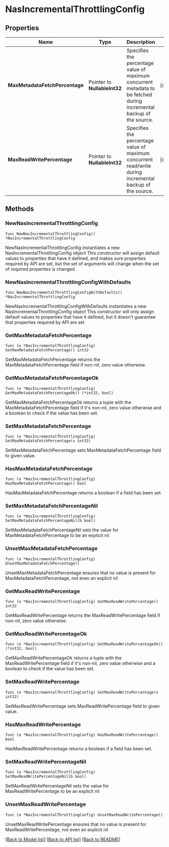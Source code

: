 # NasIncrementalThrottlingConfig

## Properties

Name | Type | Description | Notes
------------ | ------------- | ------------- | -------------
**MaxMetadataFetchPercentage** | Pointer to **NullableInt32** | Specifies the percentage value of maximum concurrent metadata to be fetched during incremental backup of the source. | [optional] 
**MaxReadWritePercentage** | Pointer to **NullableInt32** | Specifies the percentage value of maximum concurrent read/write during incremental backup of the source. | [optional] 

## Methods

### NewNasIncrementalThrottlingConfig

`func NewNasIncrementalThrottlingConfig() *NasIncrementalThrottlingConfig`

NewNasIncrementalThrottlingConfig instantiates a new NasIncrementalThrottlingConfig object
This constructor will assign default values to properties that have it defined,
and makes sure properties required by API are set, but the set of arguments
will change when the set of required properties is changed

### NewNasIncrementalThrottlingConfigWithDefaults

`func NewNasIncrementalThrottlingConfigWithDefaults() *NasIncrementalThrottlingConfig`

NewNasIncrementalThrottlingConfigWithDefaults instantiates a new NasIncrementalThrottlingConfig object
This constructor will only assign default values to properties that have it defined,
but it doesn't guarantee that properties required by API are set

### GetMaxMetadataFetchPercentage

`func (o *NasIncrementalThrottlingConfig) GetMaxMetadataFetchPercentage() int32`

GetMaxMetadataFetchPercentage returns the MaxMetadataFetchPercentage field if non-nil, zero value otherwise.

### GetMaxMetadataFetchPercentageOk

`func (o *NasIncrementalThrottlingConfig) GetMaxMetadataFetchPercentageOk() (*int32, bool)`

GetMaxMetadataFetchPercentageOk returns a tuple with the MaxMetadataFetchPercentage field if it's non-nil, zero value otherwise
and a boolean to check if the value has been set.

### SetMaxMetadataFetchPercentage

`func (o *NasIncrementalThrottlingConfig) SetMaxMetadataFetchPercentage(v int32)`

SetMaxMetadataFetchPercentage sets MaxMetadataFetchPercentage field to given value.

### HasMaxMetadataFetchPercentage

`func (o *NasIncrementalThrottlingConfig) HasMaxMetadataFetchPercentage() bool`

HasMaxMetadataFetchPercentage returns a boolean if a field has been set.

### SetMaxMetadataFetchPercentageNil

`func (o *NasIncrementalThrottlingConfig) SetMaxMetadataFetchPercentageNil(b bool)`

 SetMaxMetadataFetchPercentageNil sets the value for MaxMetadataFetchPercentage to be an explicit nil

### UnsetMaxMetadataFetchPercentage
`func (o *NasIncrementalThrottlingConfig) UnsetMaxMetadataFetchPercentage()`

UnsetMaxMetadataFetchPercentage ensures that no value is present for MaxMetadataFetchPercentage, not even an explicit nil
### GetMaxReadWritePercentage

`func (o *NasIncrementalThrottlingConfig) GetMaxReadWritePercentage() int32`

GetMaxReadWritePercentage returns the MaxReadWritePercentage field if non-nil, zero value otherwise.

### GetMaxReadWritePercentageOk

`func (o *NasIncrementalThrottlingConfig) GetMaxReadWritePercentageOk() (*int32, bool)`

GetMaxReadWritePercentageOk returns a tuple with the MaxReadWritePercentage field if it's non-nil, zero value otherwise
and a boolean to check if the value has been set.

### SetMaxReadWritePercentage

`func (o *NasIncrementalThrottlingConfig) SetMaxReadWritePercentage(v int32)`

SetMaxReadWritePercentage sets MaxReadWritePercentage field to given value.

### HasMaxReadWritePercentage

`func (o *NasIncrementalThrottlingConfig) HasMaxReadWritePercentage() bool`

HasMaxReadWritePercentage returns a boolean if a field has been set.

### SetMaxReadWritePercentageNil

`func (o *NasIncrementalThrottlingConfig) SetMaxReadWritePercentageNil(b bool)`

 SetMaxReadWritePercentageNil sets the value for MaxReadWritePercentage to be an explicit nil

### UnsetMaxReadWritePercentage
`func (o *NasIncrementalThrottlingConfig) UnsetMaxReadWritePercentage()`

UnsetMaxReadWritePercentage ensures that no value is present for MaxReadWritePercentage, not even an explicit nil

[[Back to Model list]](../README.md#documentation-for-models) [[Back to API list]](../README.md#documentation-for-api-endpoints) [[Back to README]](../README.md)



